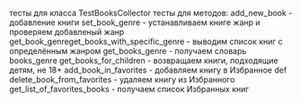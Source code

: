 тесты для класса TestBooksCollector
тесты для методов:
add_new_book - добавление книги 
set_book_genre - устанавливаем книге жанр  и проверяем добавленый жанр 
get_book_genreget_books_with_specific_genre -  выводим список книг с определённым жанром
get_books_genre - получаем словарь books_genre
get_books_for_children - возвращаем книги, подходящие детям, не 18+
add_book_in_favorites  - добавляем книгу в Избранное
def delete_book_from_favorites - удаляем книгу из Избранного 
get_list_of_favorites_books - получаем список Избранных книг
